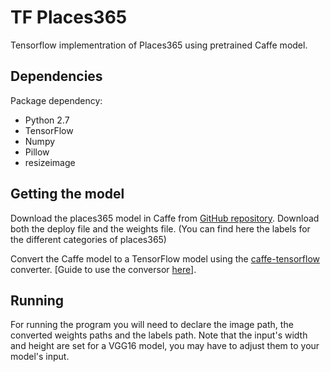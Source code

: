 # TF Places365
Tensorflow implementration of Places365 using pretrained Caffe model.
## Dependencies
Package dependency:
* Python 2.7
* TensorFlow
* Numpy
* Pillow
* resizeimage
## Getting the model
Download the places365 model in Caffe from [GitHub repository](https://github.com/CSAILVision/places365). 
Download both the deploy file and the weights file. (You can find here the labels for the different categories of places365)

Convert the Caffe model to a TensorFlow model using the [caffe-tensorflow](https://github.com/ethereon/caffe-tensorflow) converter. [Guide to use the conversor [here](https://docs.google.com/document/d/1UhPTyDTFJHDx94yDH8x_dCnNpM9K9irAKZSvn97ps6c/edit?usp=sharing)].
## Running
For running the program you will need to declare the image path, the converted weights paths and the labels path. Note that the input's width and height are set for a VGG16 model, you may have to adjust them to your model's input.
